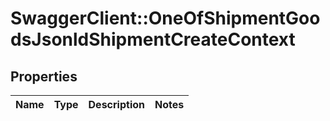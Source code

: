 # SwaggerClient::OneOfShipmentGoodsJsonldShipmentCreateContext

## Properties
Name | Type | Description | Notes
------------ | ------------- | ------------- | -------------

